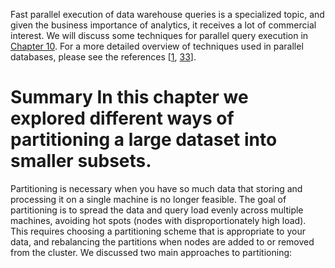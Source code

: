 Fast parallel execution of data warehouse queries is a specialized topic, and given the business
importance of analytics, it receives a lot of commercial interest. We will discuss some techniques for
parallel query execution in [Chapter 10](ch10.html#ch_batch). For a more detailed overview of techniques used in
parallel databases, please see the references
[[1](ch06.html#DeWitt1992fn_ch6),
[33](ch06.html#Babu2013gm_ch6)]. # Summary In this chapter we explored different ways of partitioning a large dataset into smaller subsets.
Partitioning is necessary when you have so much data that storing and processing it on a single
machine is no longer feasible. The goal of partitioning is to spread the data and query load evenly across multiple machines,
avoiding hot spots (nodes with disproportionately high load). This requires choosing a partitioning
scheme that is appropriate to your data, and rebalancing the partitions when nodes are added to or
removed from the cluster. We discussed two main approaches to partitioning: